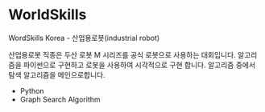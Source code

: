 # WorldSkills
WordSkills Korea - 산업용로봇(industrial robot)

산업용로봇 직종은 두산 로봇 M 시리즈를 공식 로봇으로 사용하는 대회입니다.
알고리즘을 파이썬으로 구현하고 로봇을 사용하여 시각적으로 구현 합니다.
알고리즘 중에서 탐색 알고리즘을 메인으로합니다.

- Python
- Graph Search Algorithm